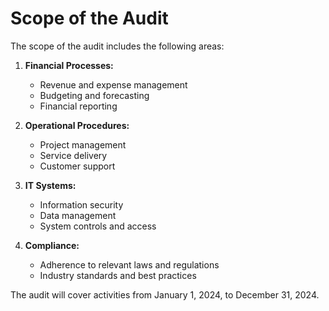 # Scope of the Audit

The scope of the audit includes the following areas:

1. **Financial Processes:**
   - Revenue and expense management
   - Budgeting and forecasting
   - Financial reporting

2. **Operational Procedures:**
   - Project management
   - Service delivery
   - Customer support

3. **IT Systems:**
   - Information security
   - Data management
   - System controls and access

4. **Compliance:**
   - Adherence to relevant laws and regulations
   - Industry standards and best practices

The audit will cover activities from January 1, 2024, to December 31, 2024.
